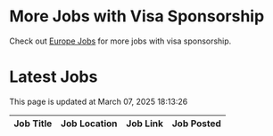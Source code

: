 # More Jobs with Visa Sponsorship

Check out [Europe Jobs](https://github.com/sureshparimi/europejobs#latest-jobs) for more jobs with visa sponsorship.

# Latest Jobs

This page is updated at March 07, 2025 18:13:26

| Job Title | Job Location | Job Link | Job Posted |
| --- | --- | --- | --- |
